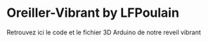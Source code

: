 # Oreiller-Vibrant by LFPoulain

Retrouvez ici le code et le fichier 3D Arduino de notre reveil vibrant
